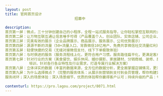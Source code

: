 ```yaml
---                
layout: post       
title: 官网首页设计
                                招募中
           
description: 
首页第一屏：微点，三十分钟创建自己的小程序，全程一站式服务指导，让你轻松掌控互联网的力量
首页第二屏：让万物互联互通让信息唾手可得（产品覆盖个人、创业团队、实体店铺、公司企业、组织机构）
首页第三屏：完美有效的展示（企业品牌展示、商品展示、服务展示、公司优势展示）
首页第四屏：源源不断的流量（50+流量入口、背靠微信10亿用户、免费共享微信社交流量红利）
首页第五屏：轻便快捷的交易（无缝对接微信支付、线下下单极致体验）
首页第六屏：与时俱进的服务（服务流程线上化，更符合用户习惯。服务路径扁平化，更满足客户需求）
首页第七屏：针对行业的方案（美食餐饮、娱乐休闲、婚纱摄影、家居建材、分销商城、装修、房产、
           培训，针对各行各业特性及行业需求，打造专属行业解决方案）
首页第八屏：立体详实的数据（丰富的数据来源，全方位的数据分析，更全面掌握店铺情况，更清晰地了解客户动态）
首页第九屏：为什么选择微点？（完整的服务体系：从展示到营销到支付到会员管理，帮你构建完整的
服务闭环；深入的场景体验：深入场景细节，优质的体验帮你赢得客户认可；持续升级的产品：专注于微信社交营销服务，持续升级的产品体系；快速的服务响应：通过微信、电话为您提供多对一的贴心服务）
     
contenturl: https://pro.lagou.com/project/8071.html      
---                 
```

